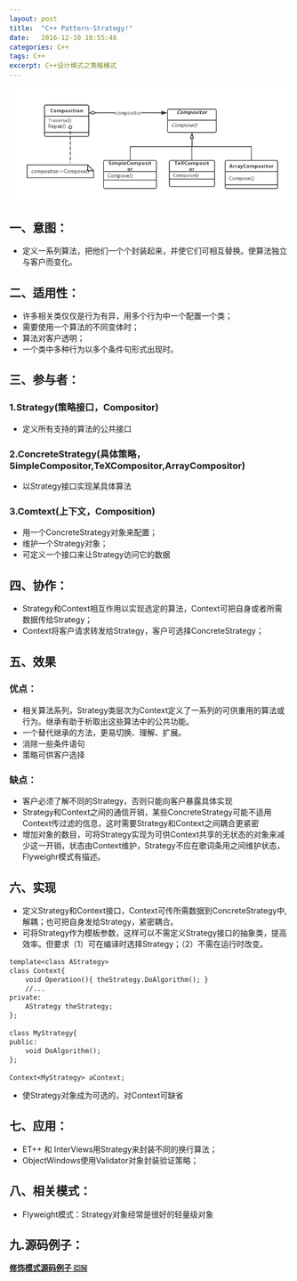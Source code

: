 ```yaml
---
layout: post
title:  "C++ Pattern-Strategy!"
date:   2016-12-10 10:55:46
categories: C++
tags: C++
excerpt: C++设计模式之策略模式
---
```


![Image](https://github.com/cheng668/image/blob/master/%E7%AD%96%E7%95%A5%E6%A8%A1%E5%BC%8F.png)

## 一、意图：

* 定义一系列算法，把他们一个个封装起来，并使它们可相互替换。使算法独立与客户而变化。

## 二、适用性：

* 许多相关类仅仅是行为有异，用多个行为中一个配置一个类；
* 需要使用一个算法的不同变体时；
* 算法对客户透明；
* 一个类中多种行为以多个条件句形式出现时。

## 三、参与者：

### 1.Strategy(策略接口，Compositor)
* 定义所有支持的算法的公共接口

### 2.ConcreteStrategy(具体策略，SimpleCompositor,TeXCompositor,ArrayCompositor)
* 以Strategy接口实现某具体算法

### 3.Comtext(上下文，Composition)
* 用一个ConcreteStrategy对象来配置；
* 维护一个Strategy对象；
* 可定义一个接口来让Strategy访问它的数据

## 四、协作：

* Strategy和Context相互作用以实现选定的算法，Context可把自身或者所需数据传给Strategy；
* Context将客户请求转发给Strategy，客户可选择ConcreteStrategy；

## 五、效果

### 优点：
* 相关算法系列，Strategy类层次为Context定义了一系列的可供重用的算法或行为。继承有助于析取出这些算法中的公共功能。
* 一个替代继承的方法，更易切换、理解、扩展。
* 消除一些条件语句
* 策略可供客户选择

### 缺点：
* 客户必须了解不同的Strategy，否则只能向客户暴露具体实现
* Strategy和Context之间的通信开销，某些ConcreteStrategy可能不适用Context传过滤的信息，这时需要Strategy和Context之间耦合更紧密
* 增加对象的数目，可将Strategy实现为可供Context共享的无状态的对象来减少这一开销，状态由Context维护，Strategy不应在歌词条用之间维护状态，Flyweighr模式有描述。

## 六、实现

* 定义Strategy和Context接口，Context可传所需数据到ConcreteStrategy中,解耦；也可把自身发给Strategy，紧密耦合。
* 可将Strategy作为模板参数，这样可以不需定义Strategy接口的抽象类，提高效率。但要求（1）可在编译时选择Strategy；（2）不需在运行时改变。
````
template<class AStrategy>
class Context{
	void Operation(){ theStrategy.DoAlgorithm(); }
	//...
private:
	AStrategy theStrategy;
};

class MyStrategy{
public:
	void DoAlgorithm();
};

Context<MyStrategy> aContext;
````

* 使Strategy对象成为可选的，对Context可缺省

## 七、应用：

* ET++ 和 InterViews用Strategy来封装不同的换行算法；
* ObjectWindows使用Validator对象封装验证策略；

## 八、相关模式：

* Flyweight模式：Strategy对象经常是很好的轻量级对象

## 九.源码例子：

**[修饰模式源码例子 🇨🇳](https://github.com/cheng668/Pattern-Strategy)**